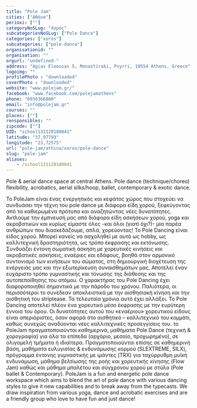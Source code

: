 ```yaml
---
title: "Pole Jam"
cities: ["Αθήνα"]
perioxi: [""]
categoryNoSLug: "Χορός"
subcategoriesNoSLug: ["Pole Dance"]
categories: ["xoros"]
subcategories: ["pole-dance"]
organisationid: ""
organisation: ""
orgurl: "undefined-"
address: "Agias Eleousas 5, Monastiraki, Psyrri, 10554 Athens, Greece"
logoimg: ""
profilePhoto : "downloaded"
coverPhoto : "downloaded"
website: "www.polejam.gr/"
facebook: "www.facebook.com/polejamathens"
phone: "6936366880"
email: "info@polejam.gr"
courses: ""
places: [""]
rensponsibles: ""
zipcode: [""]
UID: "school131120180041"
latitude: "37,97793"
longitude: "23,72575"
url: "pole-jam/athina/xoros/pole-dance"
slug: "pole-jam"
aliases:
    - /school131120180041
---
```



Pole &amp; aerial dance space at central Athens. Pole dance (technique/choreo) flexibility, acrobatics, aerial silks/hoop, ballet, contemporary &amp; exotic dance.

Το PoleJam είναι ένας ενεργητικός και κεφάτος χώρος που στοχεύει να συνδυάσει την τέχνη του pole dance με διάφορα είδη χορού, ξεφεύγοντας από τα καθιερωμένα πρότυπα και αναζητώντας νέες δυνατότητες. Αντλούμε την έμπνευσή μας από διάφορα είδη ασκήσεων χορού, yoga και ακροβατικών και κυρίως είμαστε όλες -και όλοι (γιατί όχι?)- μία παρέα ανθρώπων που διασκεδάζουμε, απλά, χορεύοντας! Το Pole Dancing είναι είδος χορού. Μπορεί κανείς να ασχοληθεί με αυτό ως hobby, ως καλλιτεχνική δραστηριότητα, ως τρόπο έκφρασης και εκτόνωσης. Συνδυάζει έντονη σωματική άσκηση με χορευτικές κινήσεις και ακροβατικές ασκήσεις, εναέριες και εδάφους, βοηθά στον αρμονικό συντονισμό των κινήσεων του σώματος, στη δημιουργική διοχέτευση της ενέργειάς μας και την εξωτερίκευση συναισθημάτων μας. Αποτελεί έναν ευχάριστο τρόπο γυμναστικής και τόνωσης της διάθεσης και της αυτοπεποίθησης του ατόμου. Ο χαρακτήρας του Pole Dancing έχει διαφοροποιηθεί σημαντικά με την πάροδο του χρόνου. Παλιότερα, οι περισσότεροι το συνέδεαν αποκλειστικά με την αισθησιακή κίνηση και την αισθητική του striptease. Τα τελευταία χρόνια αυτό έχει αλλάξει. Το Pole Dancing αποτελεί πλέον ένα χορευτικό μέσο έκφρασης με την ευρύτερη έννοια του όρου. Οι δυνατότητες αυτού του «εναέριου» χορευτικού είδους είναι απεριόριστες, όσον αφορά στο αισθητικό – καλλιτεχνικό του κομμάτι, καθώς συνεχώς αναδύονται νέες καλλιτεχνικές προσεγγίσεις του. το PoleJam πραγματοποιούνται καθημερινά, μαθήματα Pole Dance (τεχνική &amp; χορογραφία) για όλα τα επίπεδα (αρχάριο, μεσαίο, προχωρημένο), σε ολιγομελή τμήματα ή ιδιαίτερα. Πραγματοποιούνται επίσης σε καθημερινή βάση, μαθήματα ευλυγισίας &amp; ενδυνάμωσης κορμού (SLEXTREME, SILX), πρόγραμμα έντονης γυμναστικής με ιμάντες (TRX) για ταχύρρυθμη μυϊκή ενδυνάμωση, μάθημα βελτίωσης της ροής και χορευτικής κίνησης (Flow Jam) καθώς και μάθημα μπαλέτου και σύγχρονου χορού με στύλο (Pole ballet &amp; Contemporary). PoleJam is a fun and energetic pole dance workspace which aims to blend the art of pole dance with various dancing styles to give it new capabilities and to break away from the typecasts. We draw inspiration from various yoga, dance and acrobatic exercises and are a friendly group who love to have fun and just dance!